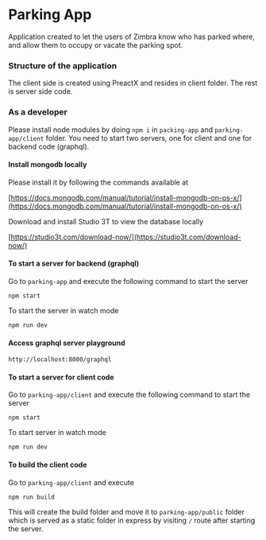 # Parking App

Application created to let the users of Zimbra know who has parked where, and allow them to occupy or vacate the parking spot.

### Structure of the application

The client side is created using PreactX and resides in client folder. The rest is server side code.

### As a developer

Please install node modules by doing `npm i` in `packing-app` and `parking-app/client` folder. You need to start two servers, one for client and one for backend code (graphql).

#### Install mongodb locally

Please install it by following the commands available at

[https://docs.mongodb.com/manual/tutorial/install-mongodb-on-os-x/](https://docs.mongodb.com/manual/tutorial/install-mongodb-on-os-x/)

Download and install Studio 3T to view the database locally

[https://studio3t.com/download-now/](https://studio3t.com/download-now/)

#### To start a server for backend (graphql)

Go to `parking-app` and execute the following command to start the server

    npm start

To start the server in watch mode

    npm run dev

#### Access graphql server playground

    http://localhost:8000/graphql

#### To start a server for client code

Go to `parking-app/client` and execute the following command to start the server

    npm start

To start server in watch mode

    npm run dev

#### To build the client code

Go to `parking-app/client` and execute

    npm run build

This will create the build folder and move it to `parking-app/public` folder which is served as a static folder in express by visiting `/` route after starting the server.